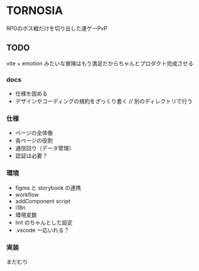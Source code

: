 # TORNOSIA

RPGのボス戦だけを切り出した運ゲーPvP

## TODO

vite + emotion みたいな冒険はもう満足だからちゃんとプロダクト完成させる

### docs

- 仕様を固める
- デザインやコーディングの規約をざっくり書く // 別のディレクトリで行う

### 仕様

- ページの全体像
- 各ページの役割
- 通信回り（データ管理）
- 認証は必要？

### 環境

- figma と storybook の連携
- workflow
- addComponent script
- i18n
- 環境変数
- lint のちゃんとした設定
- .vscode 一応いれる？

### 実装

まだむり